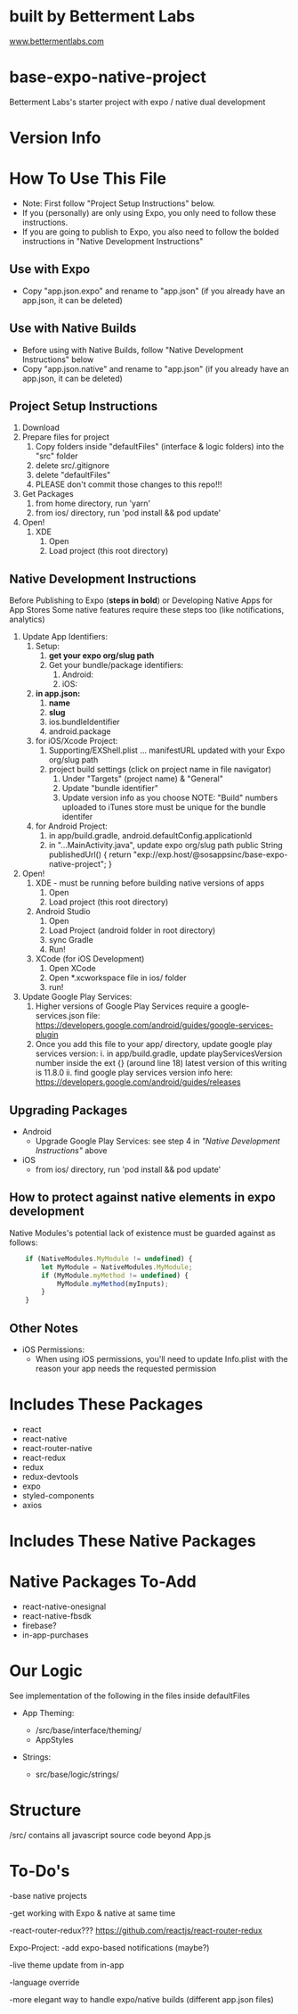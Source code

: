 # built by Betterment Labs
www.bettermentlabs.com

# base-expo-native-project
Betterment Labs's starter project with expo / native dual development

# Version Info

# How To Use This File
* Note: First follow "Project Setup Instructions" below.
* If you (personally) are only using Expo, you only need to follow these instructions.
* If you are going to publish to Expo, you also need to follow the bolded instructions in "Native Development Instructions"

## Use with Expo
* Copy "app.json.expo" and rename to "app.json" (if you already have an app.json, it can be deleted)

## Use with Native Builds
* Before using with Native Builds, follow "Native Development Instructions" below
* Copy "app.json.native" and rename to "app.json" (if you already have an app.json, it can be deleted)

## Project Setup Instructions
1. Download
2. Prepare files for project
    1. Copy folders inside "defaultFiles" (interface & logic folders) into the "src" folder
    2. delete src/.gitignore
    3. delete "defaultFiles"
    4. PLEASE don't commit those changes to this repo!!!
3. Get Packages
    1. from home directory, run 'yarn'
    2. from ios/ directory, run 'pod install && pod update'
4. Open!
    1. XDE
        1. Open
        2. Load project (this root directory)

## Native Development Instructions
Before Publishing to Expo (**steps in bold**) or Developing Native Apps for App Stores
Some native features require these steps too (like notifications, analytics)
1. Update App Identifiers:
    1. Setup:
        1. **get your expo org/slug path**
        2. Get your bundle/package identifiers:
            1. Android:
            2. iOS:
    2. **in app.json:**
        1. **name**
        2. **slug**
        3. ios.bundleIdentifier
        4. android.package
    3. for iOS/Xcode Project:
        1. Supporting/EXShell.plist ... manifestURL updated with your Expo org/slug path
        2. project build settings (click on project name in file navigator)
            1. Under "Targets" (project name) & "General"
            2. Update "bundle identifier"
            3. Update version info as you choose
                NOTE: "Build" numbers uploaded to iTunes store must be unique for the bundle identifer
    4. for Android Project:
        1. in app/build.gradle, android.defaultConfig.applicationId
        2. in "...MainActivity.java", update expo org/slug path
            public String publishedUrl() { return "exp://exp.host/@sosappsinc/base-expo-native-project"; }
3. Open!
    1. XDE - must be running before building native versions of apps
        1. Open
        2. Load project (this root directory)
    2. Android Studio
        1. Open
        2. Load Project (android folder in root directory)
        3. sync Gradle
        4. Run!
    3. XCode (for iOS Development)
        1. Open XCode
        2. Open *.xcworkspace file in ios/ folder
        3. run!
4. Update Google Play Services:
    1. Higher versions of Google Play Services require a google-services.json file:
        https://developers.google.com/android/guides/google-services-plugin
    2. Once you add this file to your app/ directory, update google play services version:
        i. in app/build.gradle, update playServicesVersion number inside the ext {} (around line 18)
            latest version of this writing is 11.8.0
        ii. find google play services version info here: https://developers.google.com/android/guides/releases

## Upgrading Packages
* Android
    * Upgrade Google Play Services: see step 4 in *"Native Development Instructions"* above
* iOS
    * from ios/ directory, run 'pod install && pod update' 

## How to protect against native elements in expo development
Native Modules's potential lack of existence must be guarded against as follows:
```javascript
    if (NativeModules.MyModule != undefined) {
        let MyModule = NativeModules.MyModule;
        if (MyModule.myMethod != undefined) {
            MyModule.myMethod(myInputs);
        }
    }
```

## Other Notes
* iOS Permissions:
    * When using iOS permissions, you'll need to update Info.plist with the reason your app needs the requested permission

# Includes These Packages
* react
* react-native
* react-router-native
* react-redux
* redux
* redux-devtools
* expo
* styled-components
* axios

# Includes These Native Packages

# Native Packages To-Add
* react-native-onesignal
* react-native-fbsdk
* firebase?
* in-app-purchases

# Our Logic
See implementation of the following in the files inside defaultFiles
* App Theming:
    * /src/base/interface/theming/
    * AppStyles

* Strings:
    * src/base/logic/strings/

# Structure
/src/
contains all javascript source code beyond App.js

# To-Do's
-base native projects

-get working with Expo & native at same time

-react-router-redux???
https://github.com/reactjs/react-router-redux


Expo-Project:
-add expo-based notifications (maybe?)

-live theme update from in-app 

-language override

-more elegant way to handle expo/native builds (different app.json files)